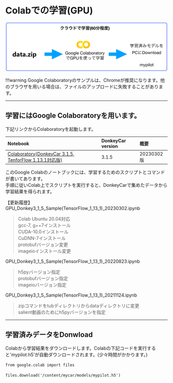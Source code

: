 # Colabでの学習(GPU)

![](./img/colab000.png)

!!!warning
	Google Colaboratoryのサンプルは、Chromeが推奨になります。他のブラウザを用いる場合は、ファイルのアップロードに失敗することがあります。

<hr>

## 学習にはGoogle Colaboratoryを用います。

下記リンクからColaboratoryを起動します。

|Notebook|DonkeyCar version|概要|
|:--|:--|:--|
|<a href="https://colab.research.google.com/drive/1j0dAHHeySCD1GYEEWvYnMK5jzo5_090f?usp=sharing" target="_blank">Colaboratory(DonkeyCar 3.1.5, TenforFlow 1.13.1対応版)</a>|3.1.5|20230302版|

このGoogle Colabのノートブックには、学習するためのスクリプトとコマンドが書いてあります。  
手順に従いColab上でスクリプトを実行すると、DonkeyCarで集めたデータから学習結果を得られます。

【更新履歴】  
GPU_Donkey3_1_5_Sample(TensorFlow_1_13_1)_20230302.ipynb  
> Colab Ubuntu 20.04対応  
> gcc-7, g++7インストール  
> CUDA-10.0インストール  
> CuDNN-7インストール  
> protobufバージョン変更  
> imageioインストール変更  

GPU_Donkey3_1_5_Sample(TensorFlow_1_13_1)_20220823.ipynb  
> h5pyバージョン指定  
> protobufバージョン指定  
> imageioバージョン指定  

GPU_Donkey3_1_5_Sample(TensorFlow_1_13_1)_20211124.ipynb  
> zipコマンドをtubディレクトリからdataディレクトリに変更  
> salient動画のためにh5pyバージョンを指定

<hr>

## 学習済みデータをDonwload

Colabから学習結果をダウンロードします。Colabの下記コードを実行すると'mypilot.h5'が自動ダウンロードされます。(少々時間がかかります。)

```console
from google.colab import files

files.download('/content/mycar/models/mypilot.h5')
```

